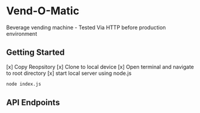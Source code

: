 # Vend-O-Matic

Beverage vending machine - Tested Via HTTP before production environment

## Getting Started

[x] Copy Reopsitory
[x] Clone to local device
[x] Open terminal and navigate to root directory
[x] start local server using node.js

```bash
node index.js
```

## API Endpoints
